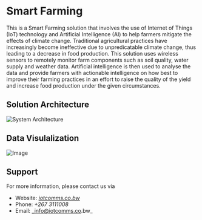 # Smart Farming
This is a Smart Farming solution that involves the use of Internet of Things (IoT) technology and Artificial Intelligence (AI) to help farmers mitigate the effects of climate change. Traditional agricultural practices have increasingly become ineffective due to unpredicatable climate change, thus leading to a decrease in food production. This solution uses wireless sensors to remotely monitor farm components such as soil quality, water supply and weather data. Artificial intelligence is then used to analyse the data and provide farmers with actionable intelligence on how best to improve their farming practices in an effort to raise the quality of the yield and increase food production under the given circumstances.

## Solution Architecture
![System Architecture](https://iotcomms.co.bw/api/SmartFarming/SystemArchitecture.png)

## Data Visulalization
![Image](https://iotcomms.co.bw/api/SmartFarming/giphy.gif)

## Support
For more information, please contact us via
* Website: [_iotcomms.co.bw_](https://iotcomms.co.bw)
* Phone: _+267 3111008_
* Email: _info@iotcomms.co.bw_ 
